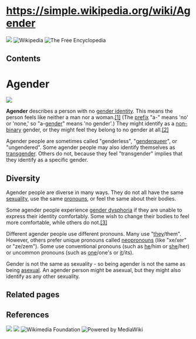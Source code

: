 # https://simple.wikipedia.org/wiki/Agender

![](/static/images/icons/wikipedia.png)
![Wikipedia](/static/images/mobile/copyright/wikipedia-wordmark-en.svg)
![The Free Encyclopedia](/static/images/mobile/copyright/wikipedia-tagline-simple.svg)

## Contents

# Agender

![](//upload.wikimedia.org/wikipedia/commons/thumb/b/b8/Agender_Flag.png/250px-Agender_Flag.png)

**Agender** describes a person with no [gender identity](/wiki/Gender_identity "Gender identity"). This means the person feels like neither a man nor a woman.[[1]](#cite_note-1) (The [prefix](/wiki/Prefix "Prefix") "a-" means 'no' or 'none,' so "a-[gender](/wiki/Gender "Gender")" means 'no gender'.) They might identify as a [non-binary](/wiki/Non-binary_gender "Non-binary gender") gender, or they might feel they belong to no gender at all.[[2]](#cite_note-2)

Agender people are sometimes called "genderless", "[genderqueer](/wiki/Genderqueer "Genderqueer")", or "ungendered". Some agender people may also identify themselves as [transgender](/wiki/Transgender "Transgender"). Others do not, because they feel "transgender" implies that they identify as a specific gender.

## Diversity

Agender people are diverse in many ways. They do not all have the same [sexuality](/wiki/Human_sexuality "Human sexuality"), use the same [pronouns](/wiki/Pronoun "Pronoun"), or feel the same about their bodies.

Some agender people experience [gender dysphoria](/wiki/Gender_dysphoria "Gender dysphoria") if they are unable to express their identity comfortably. Some wish to change their bodies to feel more comfortable, while others do not.[[3]](#cite_note-3)

Different agender people use different pronouns. Many use "[they](/wiki/They "They")/them". However, others prefer unique pronouns called [neopronouns](/wiki/Neopronoun "Neopronoun") (like "xe/xer" or "ze/zem"). Some use conventional pronouns (such as [he](/wiki/He "He")/him or [she](/wiki/She "She")/her) or uncommon pronouns (such as [one](<https://en.wikipedia.org/wiki/One_(pronoun)> "en:One (pronoun)")/one's or [it](</wiki/It_(pronoun)> "It (pronoun)")/its).

Gender is not the same as sexuality - so being agender is not the same as being [asexual](/wiki/Asexuality "Asexuality"). An agender person might be asexual, but they might also identify as any other sexuality.

## Related pages

## References

![](//upload.wikimedia.org/wikipedia/commons/thumb/6/6c/Wiki_letter_w.svg/40px-Wiki_letter_w.svg.png)
![](https://simple.wikipedia.org/wiki/Special:CentralAutoLogin/start?type=1x1&usesul3=1)
![Wikimedia Foundation](/static/images/footer/wikimedia.svg)
![Powered by MediaWiki](/w/resources/assets/mediawiki_compact.svg)
